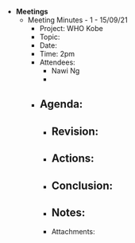 - **Meetings**
	- Meeting Minutes - 1 - 15/09/21
		- Project: WHO Kobe
		- Topic:
		- Date:
		- Time: 2pm
		- Attendees:
			- Nawi Ng
			-
		- Agenda:
			-
			- Revision:
				-
			- Actions:
				-
			- Conclusion:
				-
			- Notes:
				-
			- Attachments: